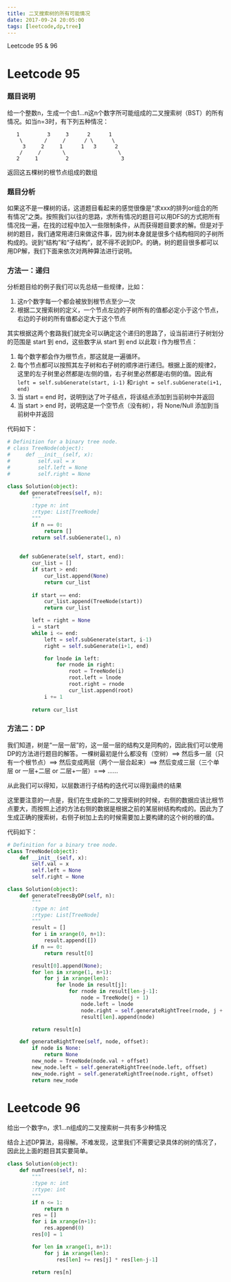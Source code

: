 ```yaml
---
title: 二叉搜索树的所有可能情况
date: 2017-09-24 20:05:00
tags: [leetcode,dp,tree]
---
```


Leetcode 95 & 96
# Leetcode 95

### 题目说明

给一个整数n，生成一个由1...n这n个数字所可能组成的二叉搜索树（BST）的所有情况。如当n=3时，有下列五种情况：

```
   1         3     3      2      1
    \       /     /      / \      \
     3     2     1      1   3      2
    /     /       \                 \
   2     1         2                 3
```

返回这五棵树的根节点组成的数组

### 题目分析

如果这不是一棵树的话，这道题目看起来的感觉很像是“求xxx的排列or组合的所有情况”之类。按照我们以往的思路，求所有情况的题目可以用DFS的方式把所有情况找一遍，在找的过程中加入一些限制条件，从而获得题目要求的解。但是对于树的题目，我们通常用递归来做这件事，因为树本身就是很多个结构相同的子树所构成的。说到“结构”和“子结构”，就不得不说到DP。的确，树的题目很多都可以用DP解，我们下面来依次对两种算法进行说明。

### 方法一：递归

分析题目给的例子我们可以先总结一些规律，比如：

1. 这n个数字每一个都会被放到根节点至少一次
2. 根据二叉搜索树的定义，一个节点左边的子树所有的值都必定小于这个节点，右边的子树的所有值都必定大于这个节点

其实根据这两个套路我们就完全可以确定这个递归的思路了，设当前进行子树划分的范围是 start 到 end，这些数字从 start 到 end 以此取 i 作为根节点：

1. 每个数字都会作为根节点，那这就是一遍循环。
2. 每个节点都可以按照其左子树和右子树的顺序进行递归。根据上面的规律2，这里的左子树里必然都是i左侧的值，右子树里必然都是i右侧的值。因此有`left = self.subGenerate(start, i-1)` 和`right = self.subGenerate(i+1, end)`
3. 当 start = end 时，说明到达了叶子结点，将该结点添加到当前树中并返回
4. 当 start > end 时，说明这是一个空节点（没有树），将 None/Null 添加到当前树中并返回

代码如下：

```python
# Definition for a binary tree node.
# class TreeNode(object):
#     def __init__(self, x):
#         self.val = x
#         self.left = None
#         self.right = None

class Solution(object):
    def generateTrees(self, n):
        """
        :type n: int
        :rtype: List[TreeNode]
        """
        if n == 0:
            return []
        return self.subGenerate(1, n)
        
    
    def subGenerate(self, start, end):
        cur_list = []
        if start > end:
            cur_list.append(None)
            return cur_list
        
        if start == end:
            cur_list.append(TreeNode(start))
            return cur_list

        left = right = None
        i = start
        while i <= end:
            left = self.subGenerate(start, i-1)
            right = self.subGenerate(i+1, end)

            for lnode in left:
                for rnode in right:
                    root = TreeNode(i)
                    root.left = lnode
                    root.right = rnode
                    cur_list.append(root)
            i += 1
        
        return cur_list
```

### 方法二：DP

我们知道，树是“一层一层”的，这一层一层的结构又是同构的，因此我们可以使用DP的方法进行题目的解答。一棵树最初是什么都没有（空树）==> 然后多一层（只有一个根节点）==> 然后变成两层（两个一层合起来）==> 然后变成三层（三个单层 or 一层+二层 or 二层+一层）===> …...

从此我们可以得知，以层数进行子结构的迭代可以得到最终的结果

这里要注意的一点是，我们在生成新的二叉搜索树的时候，右侧的数据应该比根节点要大，而按照上述的方法右侧的数据是根据之前的某层树结构构成的。因此为了生成正确的搜索树，右侧子树加上去的时候需要加上要构建的这个树的根的值。

代码如下：

```python
# Definition for a binary tree node.
class TreeNode(object):
    def __init__(self, x):
        self.val = x
        self.left = None
        self.right = None

class Solution(object):
    def generateTreesByDP(self, n):
        """
        :type n: int
        :rtype: List[TreeNode]
        """
        result = []
        for i in xrange(0, n+1):
            result.append([])
        if n == 0:
            return result[0]

        result[0].append(None);
        for len in xrange(1, n+1):
            for j in xrange(len):
                for lnode in result[j]:
                    for rnode in result[len-j-1]:
                        node = TreeNode(j + 1)
                        node.left = lnode
                        node.right = self.generateRightTree(rnode, j + 1)
                        result[len].append(node)

        return result[n]

    def generateRightTree(self, node, offset):
        if node is None:
            return None
        new_node = TreeNode(node.val + offset)
        new_node.left = self.generateRightTree(node.left, offset)
        new_node.right = self.generateRightTree(node.right, offset)
        return new_node 
```

# Leetcode 96

给出一个数字n，求1...n组成的二叉搜索树一共有多少种情况

结合上述DP算法，易得解。不难发现，这里我们不需要记录具体的树的情况了，因此比上面的题目其实要简单。

```python
class Solution(object):
    def numTrees(self, n):
        """
        :type n: int
        :rtype: int
        """
        if n <= 1:
            return n
        res = []
        for i in xrange(n+1):
            res.append(0)
        res[0] = 1

        for len in xrange(1, n+1):
            for j in xrange(len):
                res[len] += res[j] * res[len-j-1]
        
        return res[n]
```

